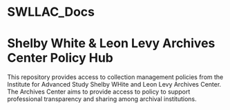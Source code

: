 # SWLLAC_Docs
<h1>Shelby White &amp; Leon Levy Archives Center Policy Hub</h1>
<p>This repository provides access to collection management policies from the Institute for Advanced Study Shelby WHite and Leon Levy Archives Center. The Archives Center aims to provide access to policy to support professional transparency and sharing among archival institutions.</p>
